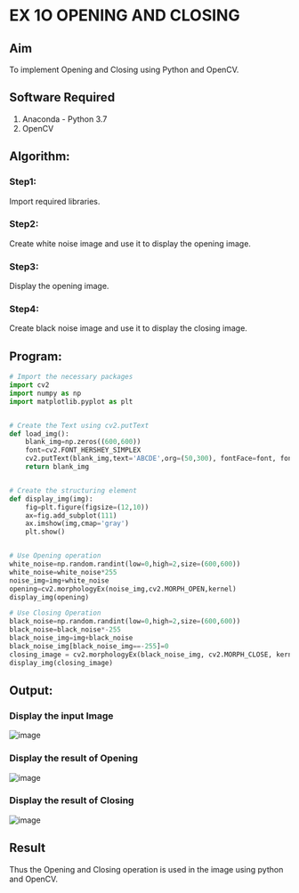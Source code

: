 # EX 1O OPENING AND CLOSING
## Aim
To implement Opening and Closing using Python and OpenCV.

## Software Required
1. Anaconda - Python 3.7
2. OpenCV
## Algorithm:
### Step1:
Import required libraries.
<br>
### Step2:
Create white noise image and use it to display the opening image.
<br>

### Step3:
Display the opening image.
<br>

### Step4:
Create black noise image and use it to display the closing image.
<br>


 
## Program:

``` Python
# Import the necessary packages
import cv2
import numpy as np
import matplotlib.pyplot as plt


# Create the Text using cv2.putText
def load_img():
    blank_img=np.zeros((600,600))
    font=cv2.FONT_HERSHEY_SIMPLEX
    cv2.putText(blank_img,text='ABCDE',org=(50,300), fontFace=font, fontScale=5, color=(255,255,255), thickness=25, lineType=cv2.LINE_AA)
    return blank_img


# Create the structuring element
def display_img(img):
    fig=plt.figure(figsize=(12,10))
    ax=fig.add_subplot(111)
    ax.imshow(img,cmap='gray')
    plt.show()


# Use Opening operation
white_noise=np.random.randint(low=0,high=2,size=(600,600))
white_noise=white_noise*255
noise_img=img+white_noise
opening=cv2.morphologyEx(noise_img,cv2.MORPH_OPEN,kernel)
display_img(opening)

# Use Closing Operation
black_noise=np.random.randint(low=0,high=2,size=(600,600))
black_noise=black_noise*-255
black_noise_img=img+black_noise
black_noise_img[black_noise_img==-255]=0
closing_image = cv2.morphologyEx(black_noise_img, cv2.MORPH_CLOSE, kernel)
display_img(closing_image)

```
## Output:

### Display the input Image

![image](https://github.com/user-attachments/assets/be499bc3-411c-495f-99f7-e502c6730aa6)


### Display the result of Opening
![image](https://github.com/user-attachments/assets/62e20725-24ba-4506-8b0d-fe7af502f1b9)


### Display the result of Closing
![image](https://github.com/user-attachments/assets/1afb2276-1fd4-4198-9d6a-d01037605576)

## Result
Thus the Opening and Closing operation is used in the image using python and OpenCV.
